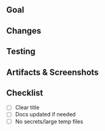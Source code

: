 ## Goal


## Changes


## Testing


## Artifacts & Screenshots


## Checklist
- [ ] Clear title
- [ ] Docs updated if needed
- [ ] No secrets/large temp files
